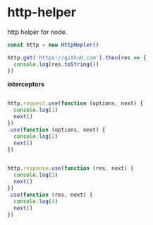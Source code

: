 # http-helper

http helper for node.

```js
const http = new HttpHepler()

http.get('https://github.com').then(res => {
  console.log(res.toString())
})
```

**interceptors**

```js

http.request.use(function (options, next) {
  console.log(1)
  next()
})
.use(function (options, next) {
  console.log(2)
  next()
})


http.response.use(function (res, next) {
  console.log(3)
  next()
})
.use(function (res, next) {
  console.log(4)
  next()
})
```